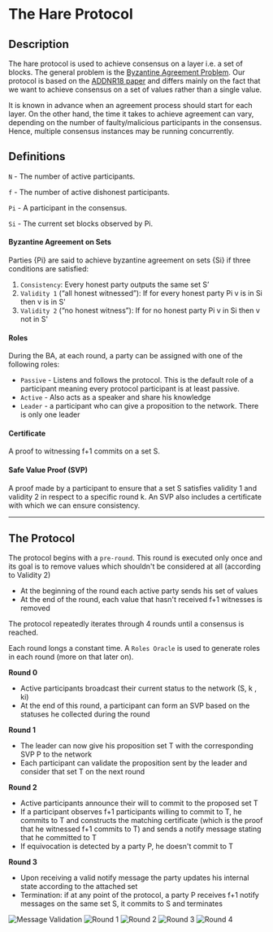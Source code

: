 # The Hare Protocol

## Description
The hare protocol is used to achieve consensus on a layer i.e. a set of blocks. The general problem is the [Byzantine Agreement Problem](https://en.wikipedia.org/wiki/Quantum_Byzantine_agreement). Our protocol is based on the [ADDNR18 paper](https://eprint.iacr.org/2018/1028.pdf) and differs mainly on the fact that we want to achieve consensus on a set of values rather than a single value.

It is known in advance when an agreement process should start for each layer. On the other hand, the time it takes to achieve agreement can vary, depending on the number of faulty/malicious participants in the consensus. Hence,  multiple consensus instances may be running concurrently.  

## Definitions
`N` - The number of active participants.

`f` - The number of active dishonest participants.

`Pi` - A participant in the consensus.

`Si` - The current set blocks observed by Pi.


#### Byzantine Agreement on Sets

Parties {Pi} are said to achieve byzantine agreement on sets {Si} if three conditions are satisfied:
1. `Consistency`: Every honest party outputs the same set S’
2. `Validity 1` (“all honest witnessed”): If for every honest party Pi v is in Si then v is in S'
3. `Validity 2` (“no honest witness”): If for no honest party Pi v in Si then v not in S'

#### Roles
During the BA, at each round, a party can be assigned with one of the following roles:
* `Passive` - Listens and follows the protocol. This is the default role of a participant meaning every protocol participant is at least passive.
* `Active` - Also acts as a speaker and share his knowledge
* `Leader` - a participant who can give a proposition to the network. There is only one leader

#### Certificate
A proof to witnessing f+1 commits on a set S.

#### Safe Value Proof (SVP)
A proof made by a participant to ensure that a set S satisfies validity 1 and validity 2 in respect to a specific round k. An SVP also includes a certificate with which we can ensure consistency.

---

## The Protocol

The protocol begins with a `pre-round`. This round is executed only once and its goal is to remove values which shouldn't be considered at all (according to Validity 2)
- At the beginning of the round each active party sends his set of values
- At the end of the round, each value that hasn't received f+1 witnesses is removed

The protocol repeatedly iterates through 4 rounds until a consensus is reached.

Each round longs a constant time. A `Roles Oracle` is used to generate roles in each round (more on that later on).

**Round 0**
- Active participants broadcast their current status to the network (S, k , ki)
- At the end of this round, a participant can form an SVP based on the statuses he collected during the round

**Round 1**
- The leader can now give his proposition set T with the corresponding SVP P to the network
- Each participant can validate the proposition sent by the leader and consider that set T on the next round

**Round 2**
- Active participants announce their will to commit to the proposed set T
- If a participant observes f+1 participants willing to commit to T, he commits to T and constructs the matching certificate (which is the proof that he witnessed f+1 commits to T) and sends a notify message stating that he committed to T
- If equivocation is detected by a party P, he doesn't commit to T

**Round 3**
- Upon receiving a valid notify message the party updates his internal state according to the attached set
- Termination: if at any point of the protocol, a party P receives f+1 notify messages on the same set S, it commits to S and terminates

![Message Validation](https://raw.githubusercontent.com/spacemeshos/protocol/hare/hare/svg/msg_validation.svg?sanitize=true)
![Round 1](https://raw.githubusercontent.com/spacemeshos/protocol/hare/hare/svg/round1.svg?sanitize=true)
![Round 2](https://raw.githubusercontent.com/spacemeshos/protocol/hare/hare/svg/round2.svg?sanitize=true)
![Round 3](https://raw.githubusercontent.com/spacemeshos/protocol/hare/hare/svg/round3.svg?sanitize=true)
![Round 4](https://raw.githubusercontent.com/spacemeshos/protocol/hare/hare/svg/round4.svg?sanitize=true)
